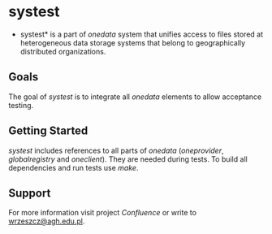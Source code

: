 systest
=======

* systest* is a part of *onedata* system that unifies access to files stored at heterogeneous data storage systems that belong to geographically distributed organizations.

Goals
-----

The goal of *systest* is to integrate all *onedata* elements to allow acceptance testing.

Getting Started
---------------

*systest* includes references to all parts of *onedata* (*oneprovider*, *globalregistry* and *oneclient*). They are needed during tests. To build all dependencies and run tests use *make*.

Support
-------
For more information visit project *Confluence* or write to <wrzeszcz@agh.edu.pl>.

